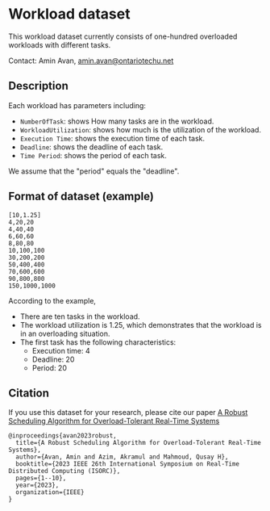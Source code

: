 # Workload dataset

This workload dataset currently consists of one-hundred overloaded workloads with different tasks.

Contact: Amin Avan, amin.avan@ontariotechu.net

## Description
Each workload has parameters including:

* `NumberOfTask`: shows How many tasks are in the workload. 
* `WorkloadUtilization`: shows how much is the utilization of the workload.
* `Execution Time`: shows the execution time of each task.
* `Deadline`: shows the deadline of each task.
* `Time Period`: shows the period of each task.

We assume that the "period" equals the "deadline".

## Format of dataset (example)
```
[10,1.25]
4,20,20
4,40,40
6,60,60
8,80,80
10,100,100
30,200,200
50,400,400
70,600,600
90,800,800
150,1000,1000
```
According to the example,
* There are ten tasks in the workload.
* The workload utilization is 1.25, which demonstrates that the workload is in an overloading situation.
* The first task has the following characteristics:
	* Execution time: 4
	* Deadline: 20
	* Period: 20

## Citation
If you use this dataset for your research, please cite our paper [A Robust Scheduling Algorithm for Overload-Tolerant Real-Time Systems](https://ieeexplore.ieee.org/document/10197026)
```
@inproceedings{avan2023robust,
  title={A Robust Scheduling Algorithm for Overload-Tolerant Real-Time Systems},
  author={Avan, Amin and Azim, Akramul and Mahmoud, Qusay H},
  booktitle={2023 IEEE 26th International Symposium on Real-Time Distributed Computing (ISORC)},
  pages={1--10},
  year={2023},
  organization={IEEE}
}
```